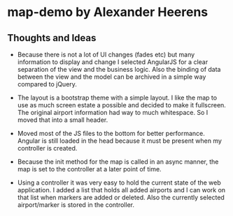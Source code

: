 # map-demo by Alexander Heerens

## Thoughts and Ideas

* Because there is not a lot of UI changes (fades etc) but many information to display and change I selected AngularJS for a clear separation of the view and the business logic. Also the binding of data between the view and the model can be archived in a simple way compared to jQuery.

* The layout is a bootstrap theme with a simple layout. I like the map to use as much screen estate a possible and decided to make it fullscreen. The original airport information had way to much whitespace. So I moved that into a small header.

* Moved most of the JS files to the bottom for better performance. Angular is still loaded in the head because it must be present when my controller is created.

* Because the init method for the map is called in an async manner, the map is set to the controller at a later point of time.

* Using a controller it was very easy to hold the current state of the web application. I  added a list that holds all added airports and I can work on that list when markers are added or deleted. Also the currently selected airport/marker is stored in the controller.
